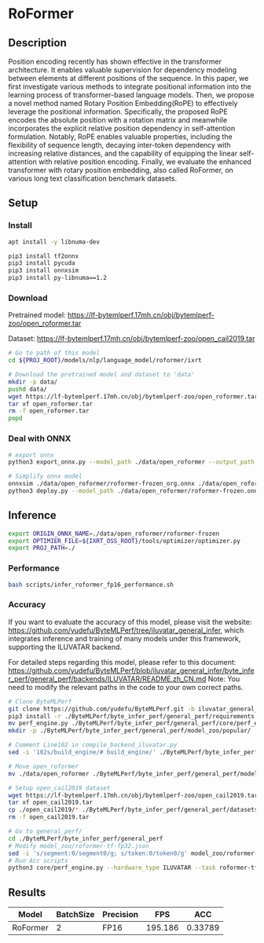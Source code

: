 # RoFormer

## Description

Position encoding recently has shown effective in the transformer architecture. It enables valuable supervision for dependency modeling between elements at different positions of the sequence. In this paper, we first investigate various methods to integrate positional information into the learning process of transformer-based language models. Then, we propose a novel method named Rotary Position Embedding(RoPE) to effectively leverage the positional information. Specifically, the proposed RoPE encodes the absolute position with a rotation matrix and meanwhile incorporates the explicit relative position dependency in self-attention formulation. Notably, RoPE enables valuable properties, including the flexibility of sequence length, decaying inter-token dependency with increasing relative distances, and the capability of equipping the linear self-attention with relative position encoding. Finally, we evaluate the enhanced transformer with rotary position embedding, also called RoFormer, on various long text classification benchmark datasets.

## Setup

### Install

```bash
apt install -y libnuma-dev

pip3 install tf2onnx
pip3 install pycuda
pip3 install onnxsim
pip3 install py-libnuma==1.2

```

### Download

Pretrained model: <https://lf-bytemlperf.17mh.cn/obj/bytemlperf-zoo/open_roformer.tar>

Dataset: <https://lf-bytemlperf.17mh.cn/obj/bytemlperf-zoo/open_cail2019.tar>

```bash
# Go to path of this model
cd ${PROJ_ROOT}/models/nlp/language_model/roformer/ixrt

# Download the pretrained model and dataset to 'data'
mkdir -p data/
pushd data/
wget https://lf-bytemlperf.17mh.cn/obj/bytemlperf-zoo/open_roformer.tar
tar xf open_roformer.tar
rm -f open_roformer.tar
popd
```

### Deal with ONNX

```bash
# export onnx
python3 export_onnx.py --model_path ./data/open_roformer --output_path ./data/open_roformer/roformer-frozen_org.onnx

# Simplify onnx model
onnxsim ./data/open_roformer/roformer-frozen_org.onnx ./data/open_roformer/roformer-frozen.onnx
python3 deploy.py --model_path ./data/open_roformer/roformer-frozen.onnx --output_path ./data/open_roformer/roformer-frozen.onnx
```

## Inference

```bash
export ORIGIN_ONNX_NAME=./data/open_roformer/roformer-frozen
export OPTIMIER_FILE=${IXRT_OSS_ROOT}/tools/optimizer/optimizer.py
export PROJ_PATH=./
```

### Performance

```bash
bash scripts/infer_roformer_fp16_performance.sh
```

### Accuracy

If you want to evaluate the accuracy of this model, please visit the website: <https://github.com/yudefu/ByteMLPerf/tree/iluvatar_general_infer>, which integrates inference and training of many models under this framework, supporting the ILUVATAR backend.

For detailed steps regarding this model, please refer to this document: <https://github.com/yudefu/ByteMLPerf/blob/iluvatar_general_infer/byte_infer_perf/general_perf/backends/ILUVATAR/README.zh_CN.md> Note: You need to modify the relevant paths in the code to your own correct paths.

```bash
# Clone ByteMLPerf
git clone https://github.com/yudefu/ByteMLPerf.git -b iluvatar_general_infer
pip3 install -r ./ByteMLPerf/byte_infer_perf/general_perf/requirements.txt
mv perf_engine.py ./ByteMLPerf/byte_infer_perf/general_perf/core/perf_engine.py
mkdir -p ./ByteMLPerf/byte_infer_perf/general_perf/model_zoo/popular/

# Comment Line102 in compile_backend_iluvatar.py
sed -i '102s/build_engine/# build_engine/' ./ByteMLPerf/byte_infer_perf/general_perf/backends/ILUVATAR/compile_backend_iluvatar.py

# Move open_roformer
mv ./data/open_roformer ./ByteMLPerf/byte_infer_perf/general_perf/model_zoo/popular/

# Setup open_cail2019 dataset
wget https://lf-bytemlperf.17mh.cn/obj/bytemlperf-zoo/open_cail2019.tar
tar xf open_cail2019.tar
cp ./open_cail2019/* ./ByteMLPerf/byte_infer_perf/general_perf/datasets/open_cail2019
rm -f open_cail2019.tar

# Go to general_perf/
cd ./ByteMLPerf/byte_infer_perf/general_perf
# Modify model_zoo/roformer-tf-fp32.json
sed -i 's/segment:0/segment0/g; s/token:0/token0/g' model_zoo/roformer-tf-fp32.json
# Run Acc scripts
python3 core/perf_engine.py --hardware_type ILUVATAR --task roformer-tf-fp32
```

## Results

| Model    | BatchSize | Precision | FPS     | ACC     |
| -------- | --------- | --------- | ------- | ------- |
| RoFormer | 2         | FP16      | 195.186 | 0.33789 |
